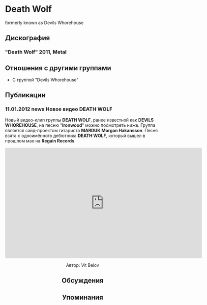 # Death Wolf

formerly known as Devils Whorehouse

## Дискография

### "Death Wolf" 2011, Metal




## Отношения с другими группами

* C группой "Devils Whorehouse" 

## Публикации

### 11.01.2012 news Новое видео DEATH WOLF

<P>Новый видео-клип группы <STRONG>DEATH WOLF</STRONG>, ранее известной как <STRONG>DEVILS WHOREHOUSE</STRONG>, на песню "<STRONG>Ironwood</STRONG>" можно посмотреть ниже. Группа является сайд-проектом гитариста <STRONG>MARDUK Morgan Hakansson</STRONG>. Песня взята с одноимённого дебютника <STRONG>DEATH WOLF</STRONG>, который вышел в прошлом мае на <STRONG>Regain Records</STRONG>.</P>
<P><center><iframe width="640" height="360" src="http://www.youtube.com/embed/bSL9kpfHxrA?feature=player_embedded" frameborder="0" allowfullscreen></iframe></P>
Автор: Vit Belov


## Обсуждения


## Упоминания


